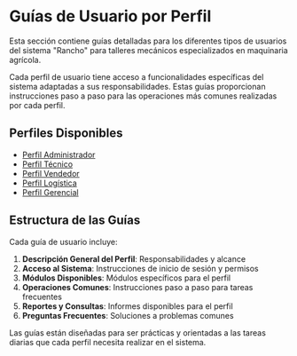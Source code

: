 # Guías de Usuario por Perfil

Esta sección contiene guías detalladas para los diferentes tipos de usuarios del sistema "Rancho" para talleres mecánicos especializados en maquinaria agrícola.

Cada perfil de usuario tiene acceso a funcionalidades específicas del sistema adaptadas a sus responsabilidades. Estas guías proporcionan instrucciones paso a paso para las operaciones más comunes realizadas por cada perfil.

## Perfiles Disponibles

- [Perfil Administrador](./perfil_administrador.md)
- [Perfil Técnico](./perfil_tecnico.md)
- [Perfil Vendedor](./perfil_vendedor.md)
- [Perfil Logística](./perfil_logistica.md)
- [Perfil Gerencial](./perfil_gerencial.md)

## Estructura de las Guías

Cada guía de usuario incluye:

1. **Descripción General del Perfil**: Responsabilidades y alcance
2. **Acceso al Sistema**: Instrucciones de inicio de sesión y permisos
3. **Módulos Disponibles**: Módulos específicos para el perfil
4. **Operaciones Comunes**: Instrucciones paso a paso para tareas frecuentes
5. **Reportes y Consultas**: Informes disponibles para el perfil
6. **Preguntas Frecuentes**: Soluciones a problemas comunes

Las guías están diseñadas para ser prácticas y orientadas a las tareas diarias que cada perfil necesita realizar en el sistema. 